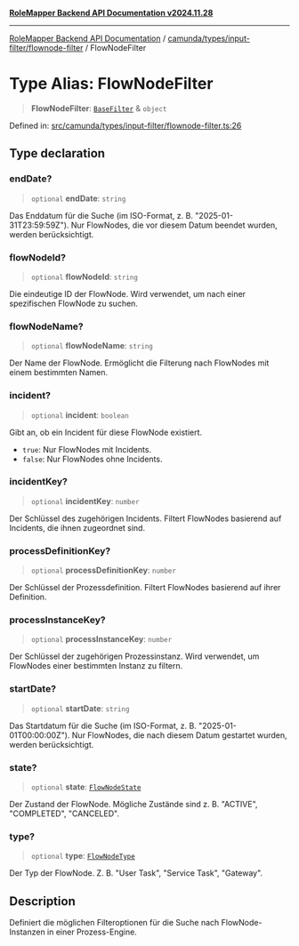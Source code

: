 [**RoleMapper Backend API Documentation v2024.11.28**](../../../../../README.md)

***

[RoleMapper Backend API Documentation](../../../../../modules.md) / [camunda/types/input-filter/flownode-filter](../README.md) / FlowNodeFilter

# Type Alias: FlowNodeFilter

> **FlowNodeFilter**: [`BaseFilter`](../../base-filter/type-aliases/BaseFilter.md) & `object`

Defined in: [src/camunda/types/input-filter/flownode-filter.ts:26](https://github.com/FlowCraft-AG/RoleMapper/blob/c9acdd00838c66d920e7b437b70c88dfa20c9c4e/backend/src/camunda/types/input-filter/flownode-filter.ts#L26)

## Type declaration

### endDate?

> `optional` **endDate**: `string`

Das Enddatum für die Suche (im ISO-Format, z. B. "2025-01-31T23:59:59Z").
Nur FlowNodes, die vor diesem Datum beendet wurden, werden berücksichtigt.

### flowNodeId?

> `optional` **flowNodeId**: `string`

Die eindeutige ID der FlowNode.
Wird verwendet, um nach einer spezifischen FlowNode zu suchen.

### flowNodeName?

> `optional` **flowNodeName**: `string`

Der Name der FlowNode.
Ermöglicht die Filterung nach FlowNodes mit einem bestimmten Namen.

### incident?

> `optional` **incident**: `boolean`

Gibt an, ob ein Incident für diese FlowNode existiert.
- `true`: Nur FlowNodes mit Incidents.
- `false`: Nur FlowNodes ohne Incidents.

### incidentKey?

> `optional` **incidentKey**: `number`

Der Schlüssel des zugehörigen Incidents.
Filtert FlowNodes basierend auf Incidents, die ihnen zugeordnet sind.

### processDefinitionKey?

> `optional` **processDefinitionKey**: `number`

Der Schlüssel der Prozessdefinition.
Filtert FlowNodes basierend auf ihrer Definition.

### processInstanceKey?

> `optional` **processInstanceKey**: `number`

Der Schlüssel der zugehörigen Prozessinstanz.
Wird verwendet, um FlowNodes einer bestimmten Instanz zu filtern.

### startDate?

> `optional` **startDate**: `string`

Das Startdatum für die Suche (im ISO-Format, z. B. "2025-01-01T00:00:00Z").
Nur FlowNodes, die nach diesem Datum gestartet wurden, werden berücksichtigt.

### state?

> `optional` **state**: [`FlowNodeState`](../../../flownode.type/type-aliases/FlowNodeState.md)

Der Zustand der FlowNode.
Mögliche Zustände sind z. B. "ACTIVE", "COMPLETED", "CANCELED".

### type?

> `optional` **type**: [`FlowNodeType`](../../../flownode.type/type-aliases/FlowNodeType.md)

Der Typ der FlowNode.
Z. B. "User Task", "Service Task", "Gateway".

## Description

Definiert die möglichen Filteroptionen für die Suche nach FlowNode-Instanzen in einer Prozess-Engine.
